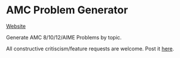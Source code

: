 # AMC Problem Generator

[Website](https://cutt.ly/amcapp)

Generate AMC 8/10/12/AIME Problems by topic.

All constructive critiscism/feature requests are welcome. Post it [here](https://github.com/cbracketdash/AMCapp/issues).
